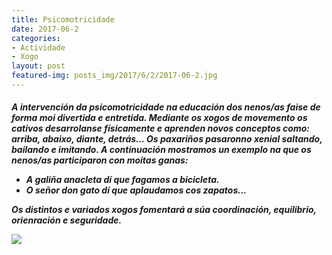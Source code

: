 ```yaml
---
title: Psicomotricidade
date: 2017-06-2
categories:
- Actividade
- Xogo
layout: post
featured-img: posts_img/2017/6/2/2017-06-2.jpg
---
```


 <h5 class="center header text_h2">
	A intervención da psicomotricidade na educación dos nenos/as faise de forma moi divertida e entretida.
 <!--more-->
Mediante os xogos de movemento os cativos desarrolanse físicamente e aprenden novos conceptos como: arriba, abaixo, diante, detrás...
Os paxariños pasaronno xenial saltando, bailando e imitando. A continuación mostramos un exemplo na que os nenos/as participaron con moitas ganas:


 - A galiña anacleta dí que fagamos a bicicleta.
 - O señor don gato dí que aplaudamos cos zapatos...
 

 Os distintos e variados xogos fomentará a súa coordinación, equilibrio, orienración e seguridade.
<div class="row">
     <div class="col s12 m12">
         <img class="responsive-img" src="{{ site.baseurl }}/posts_img/2017/6/2/2017-06-2.jpg">
     </div>
 </div>